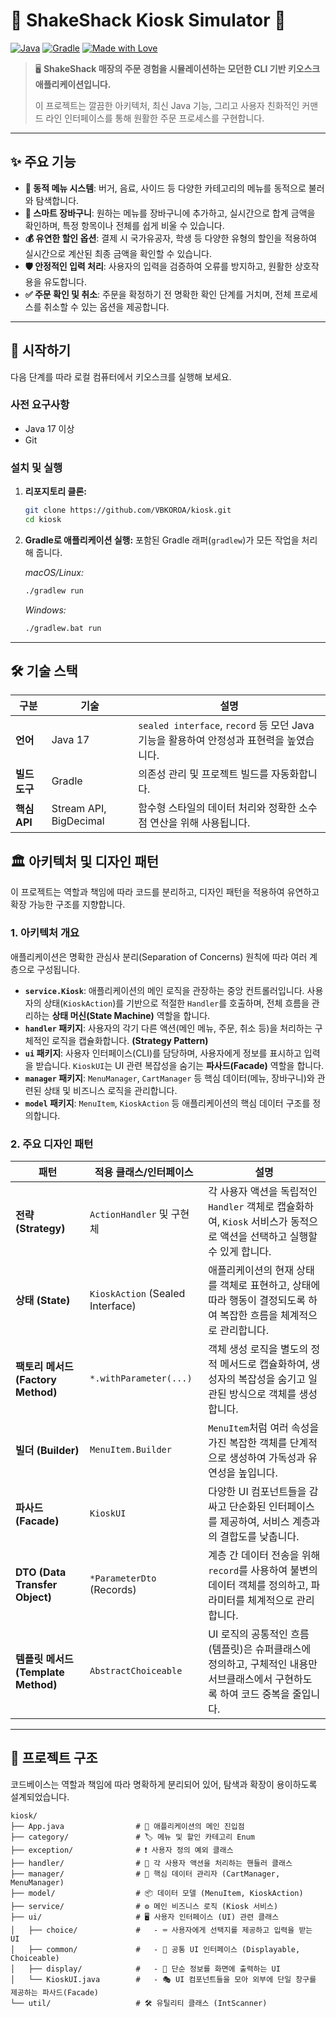 # 🍔 ShakeShack Kiosk Simulator 🍔

[![Java](https://img.shields.io/badge/Java-17-ED8B00?style=for-the-badge&logo=openjdk&logoColor=white)](https://www.java.com)
[![Gradle](https://img.shields.io/badge/Gradle-8.8-02303A?style=for-the-badge&logo=gradle&logoColor=white)](https://gradle.org)
[![Made with Love](https://img.shields.io/badge/Made%20with-Love-ff69b4.svg?style=for-the-badge)](https://github.com/VBKOROA/kiosk.git)

> 🖥️ **ShakeShack 매장의 주문 경험을 시뮬레이션하는 모던한 CLI 기반 키오스크 애플리케이션입니다.**
>
> 이 프로젝트는 깔끔한 아키텍처, 최신 Java 기능, 그리고 사용자 친화적인 커맨드 라인 인터페이스를 통해 원활한 주문 프로세스를 구현합니다.

---

## ✨ 주요 기능

*   **📜 동적 메뉴 시스템**: 버거, 음료, 사이드 등 다양한 카테고리의 메뉴를 동적으로 불러와 탐색합니다.
*   **🛒 스마트 장바구니**: 원하는 메뉴를 장바구니에 추가하고, 실시간으로 합계 금액을 확인하며, 특정 항목이나 전체를 쉽게 비울 수 있습니다.
*   **💰 유연한 할인 옵션**: 결제 시 국가유공자, 학생 등 다양한 유형의 할인을 적용하여 실시간으로 계산된 최종 금액을 확인할 수 있습니다.
*   **🛡️ 안정적인 입력 처리**: 사용자의 입력을 검증하여 오류를 방지하고, 원활한 상호작용을 유도합니다.
*   **✅ 주문 확인 및 취소**: 주문을 확정하기 전 명확한 확인 단계를 거치며, 전체 프로세스를 취소할 수 있는 옵션을 제공합니다.

---

## 🚀 시작하기

다음 단계를 따라 로컬 컴퓨터에서 키오스크를 실행해 보세요.

### 사전 요구사항

- Java 17 이상
- Git

### 설치 및 실행

1.  **리포지토리 클론:**
    ```sh
    git clone https://github.com/VBKOROA/kiosk.git
    cd kiosk
    ```

2.  **Gradle로 애플리케이션 실행:**
    포함된 Gradle 래퍼(`gradlew`)가 모든 작업을 처리해 줍니다.

    *macOS/Linux:*
    ```sh
    ./gradlew run
    ```

    *Windows:*
    ```sh
    ./gradlew.bat run
    ```

---

## 🛠️ 기술 스택

| 구분 | 기술 | 설명 |
|---|---|---|
| **언어** | Java 17 | `sealed interface`, `record` 등 모던 Java 기능을 활용하여 안정성과 표현력을 높였습니다. |
| **빌드 도구** | Gradle | 의존성 관리 및 프로젝트 빌드를 자동화합니다. |
| **핵심 API** | Stream API, BigDecimal | 함수형 스타일의 데이터 처리와 정확한 소수점 연산을 위해 사용됩니다. |

## 🏛️ 아키텍처 및 디자인 패턴

이 프로젝트는 역할과 책임에 따라 코드를 분리하고, 디자인 패턴을 적용하여 유연하고 확장 가능한 구조를 지향합니다.

### 1. 아키텍처 개요

애플리케이션은 명확한 관심사 분리(Separation of Concerns) 원칙에 따라 여러 계층으로 구성됩니다.

-   **`service.Kiosk`**: 애플리케이션의 메인 로직을 관장하는 중앙 컨트롤러입니다. 사용자의 상태(`KioskAction`)를 기반으로 적절한 `Handler`를 호출하며, 전체 흐름을 관리하는 **상태 머신(State Machine)** 역할을 합니다.
-   **`handler` 패키지**: 사용자의 각기 다른 액션(메인 메뉴, 주문, 취소 등)을 처리하는 구체적인 로직을 캡슐화합니다. **(Strategy Pattern)**
-   **`ui` 패키지**: 사용자 인터페이스(CLI)를 담당하며, 사용자에게 정보를 표시하고 입력을 받습니다. `KioskUI`는 UI 관련 복잡성을 숨기는 **파사드(Facade)** 역할을 합니다.
-   **`manager` 패키지**: `MenuManager`, `CartManager` 등 핵심 데이터(메뉴, 장바구니)와 관련된 상태 및 비즈니스 로직을 관리합니다.
-   **`model` 패키지**: `MenuItem`, `KioskAction` 등 애플리케이션의 핵심 데이터 구조를 정의합니다.

### 2. 주요 디자인 패턴

| 패턴 | 적용 클래스/인터페이스 | 설명 |
|---|---|---|
| **전략 (Strategy)** | `ActionHandler` 및 구현체 | 각 사용자 액션을 독립적인 `Handler` 객체로 캡슐화하여, `Kiosk` 서비스가 동적으로 액션을 선택하고 실행할 수 있게 합니다. |
| **상태 (State)** | `KioskAction` (Sealed Interface) | 애플리케이션의 현재 상태를 객체로 표현하고, 상태에 따라 행동이 결정되도록 하여 복잡한 흐름을 체계적으로 관리합니다. |
| **팩토리 메서드 (Factory Method)** | `*.withParameter(...)` | 객체 생성 로직을 별도의 정적 메서드로 캡슐화하여, 생성자의 복잡성을 숨기고 일관된 방식으로 객체를 생성합니다. |
| **빌더 (Builder)** | `MenuItem.Builder` | `MenuItem`처럼 여러 속성을 가진 복잡한 객체를 단계적으로 생성하여 가독성과 유연성을 높입니다. |
| **파사드 (Facade)** | `KioskUI` | 다양한 UI 컴포넌트들을 감싸고 단순화된 인터페이스를 제공하여, 서비스 계층과의 결합도를 낮춥니다. |
| **DTO (Data Transfer Object)** | `*ParameterDto` (Records) | 계층 간 데이터 전송을 위해 `record`를 사용하여 불변의 데이터 객체를 정의하고, 파라미터를 체계적으로 관리합니다. |
| **템플릿 메서드 (Template Method)** | `AbstractChoiceable` | UI 로직의 공통적인 흐름(템플릿)은 슈퍼클래스에 정의하고, 구체적인 내용만 서브클래스에서 구현하도록 하여 코드 중복을 줄입니다. |

---

## 📂 프로젝트 구조

코드베이스는 역할과 책임에 따라 명확하게 분리되어 있어, 탐색과 확장이 용이하도록 설계되었습니다.

```
kiosk/
├── App.java                # 🏁 애플리케이션의 메인 진입점
├── category/               # 🏷️ 메뉴 및 할인 카테고리 Enum
├── exception/              # ❗ 사용자 정의 예외 클래스
├── handler/                # 🔄 각 사용자 액션을 처리하는 핸들러 클래스
├── manager/                # 🧠 핵심 데이터 관리자 (CartManager, MenuManager)
├── model/                  # 📦 데이터 모델 (MenuItem, KioskAction)
├── service/                # ⚙️ 메인 비즈니스 로직 (Kiosk 서비스)
├── ui/                     # 🖥️ 사용자 인터페이스 (UI) 관련 클래스
│   ├── choice/             #   - ⌨️ 사용자에게 선택지를 제공하고 입력을 받는 UI
│   ├── common/             #   - 📜 공통 UI 인터페이스 (Displayable, Choiceable)
│   ├── display/            #   - 📢 단순 정보를 화면에 출력하는 UI
│   └── KioskUI.java        #   - 🎭 UI 컴포넌트들을 모아 외부에 단일 창구를 제공하는 파사드(Facade)
└── util/                   # 🛠️ 유틸리티 클래스 (IntScanner)
```